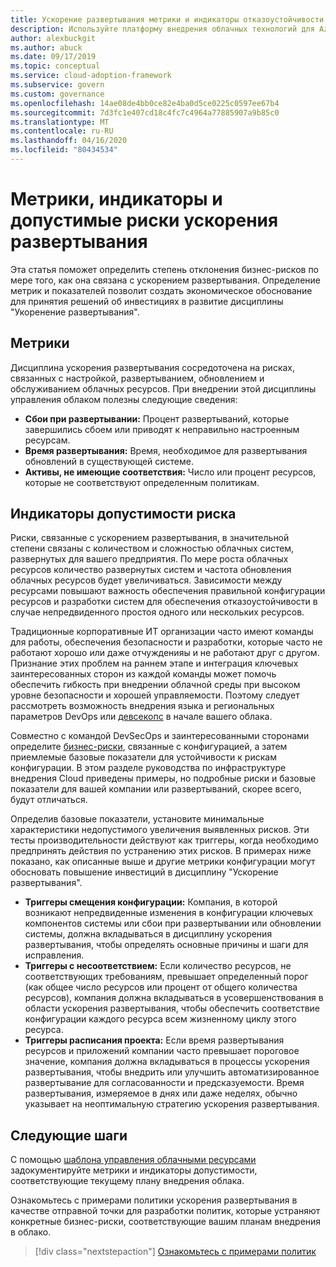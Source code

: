 ```yaml
---
title: Ускорение развертывания метрики и индикаторы отказоустойчивости
description: Используйте платформу внедрения облачных технологий для Azure, чтобы количественно определить отказоустойчивость бизнес-рисков, связанную с ускорением развертывания.
author: alexbuckgit
ms.author: abuck
ms.date: 09/17/2019
ms.topic: conceptual
ms.service: cloud-adoption-framework
ms.subservice: govern
ms.custom: governance
ms.openlocfilehash: 14ae08de4bb0ce82e4ba0d5ce0225c0597ee67b4
ms.sourcegitcommit: 7d3fc1e407cd18c4fc7c4964a77885907a9b85c0
ms.translationtype: MT
ms.contentlocale: ru-RU
ms.lasthandoff: 04/16/2020
ms.locfileid: "80434534"
---
```

# <a name="deployment-acceleration-metrics-indicators-and-risk-tolerance"></a>Метрики, индикаторы и допустимые риски ускорения развертывания

Эта статья поможет определить степень отклонения бизнес-рисков по мере того, как она связана с ускорением развертывания. Определение метрик и показателей позволит создать экономическое обоснование для принятия решений об инвестициях в развитие дисциплины "Укоренение развертывания".

## <a name="metrics"></a>Метрики

Дисциплина ускорения развертывания сосредоточена на рисках, связанных с настройкой, развертыванием, обновлением и обслуживанием облачных ресурсов. При внедрении этой дисциплины управления облаком полезны следующие сведения:

- **Сбои при развертывании:** Процент развертываний, которые завершились сбоем или приводят к неправильно настроенным ресурсам.
- **Время развертывания:** Время, необходимое для развертывания обновлений в существующей системе.
- **Активы, не имеющие соответствия:** Число или процент ресурсов, которые не соответствуют определенным политикам.

## <a name="risk-tolerance-indicators"></a>Индикаторы допустимости риска

Риски, связанные с ускорением развертывания, в значительной степени связаны с количеством и сложностью облачных систем, развернутых для вашего предприятия. По мере роста облачных ресурсов количество развернутых систем и частота обновления облачных ресурсов будет увеличиваться. Зависимости между ресурсами повышают важность обеспечения правильной конфигурации ресурсов и разработки систем для обеспечения отказоустойчивости в случае непредвиденного простоя одного или нескольких ресурсов.

<!-- "en-us" location is required for the URL below. -->

Традиционные корпоративные ИТ организации часто имеют команды для работы, обеспечения безопасности и разработки, которые часто не работают хорошо или даже отчужденияы и не работают друг с другом. Признание этих проблем на раннем этапе и интеграция ключевых заинтересованных сторон из каждой команды может помочь обеспечить гибкость при внедрении облачной среды при высоком уровне безопасности и хорошей управляемости. Поэтому следует рассмотреть возможность внедрения языка и региональных параметров DevOps или [девсекопс](https://www.microsoft.com/en-us/securityengineering/devsecops) в начале вашего облака.

Совместно с командой DevSecOps и заинтересованными сторонами определите [бизнес-риски](./business-risks.md), связанные с конфигурацией, а затем приемлемые базовые показатели для устойчивости к рискам конфигурации. В этом разделе руководства по инфраструктуре внедрения Cloud приведены примеры, но подробные риски и базовые показатели для вашей компании или развертываний, скорее всего, будут отличаться.

Определив базовые показатели, установите минимальные характеристики недопустимого увеличения выявленных рисков. Эти тесты производительности действуют как триггеры, когда необходимо предпринять действия по устранению этих рисков. В примерах ниже показано, как описанные выше и другие метрики конфигурации могут обосновать повышение инвестиций в дисциплину "Ускорение развертывания".

- **Триггеры смещения конфигурации:** Компания, в которой возникают непредвиденные изменения в конфигурации ключевых компонентов системы или сбои при развертывании или обновлении системы, должна вкладываться в дисциплину ускорения развертывания, чтобы определять основные причины и шаги для исправления.
- **Триггеры с несоответствием:** Если количество ресурсов, не соответствующих требованиям, превышает определенный порог (как общее число ресурсов или процент от общего количества ресурсов), компания должна вкладываться в усовершенствования в области ускорения развертывания, чтобы обеспечить соответствие конфигурации каждого ресурса всем жизненному циклу этого ресурса.
- **Триггеры расписания проекта:** Если время развертывания ресурсов и приложений компании часто превышает пороговое значение, компания должна вкладываться в процессы ускорения развертывания, чтобы внедрить или улучшить автоматизированное развертывание для согласованности и предсказуемости. Время развертывания, измеряемое в днях или даже неделях, обычно указывает на неоптимальную стратегию ускорения развертывания.

## <a name="next-steps"></a>Следующие шаги

С помощью [шаблона управления облачными ресурсами](./template.md) задокументируйте метрики и индикаторы допустимости, соответствующие текущему плану внедрения облака.

Ознакомьтесь с примерами политики ускорения развертывания в качестве отправной точки для разработки политик, которые устраняют конкретные бизнес-риски, соответствующие вашим планам внедрения в облако.

> [!div class="nextstepaction"]
> [Ознакомьтесь с примерами политик](./policy-statements.md)
